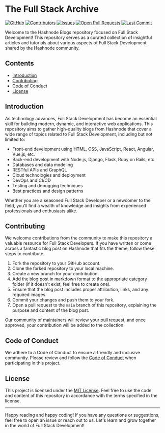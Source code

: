 # The Full Stack Archive

[![GitHub](https://img.shields.io/github/license/lightlessdays/The-Full-Stack-Archive)](https://github.com/lightlessdays/The-Full-Stack-Archive/blob/main/LICENSE)
[![Contributors](https://img.shields.io/github/contributors/lightlessdays/The-Full-Stack-Archive)](https://github.com/lightlessdays/The-Full-Stack-Archive/graphs/contributors)
[![Issues](https://img.shields.io/github/issues/lightlessdays/The-Full-Stack-Archive)](https://github.com/lightlessdays/The-Full-Stack-Archive/issues)
[![Open Pull Requests](https://img.shields.io/github/issues-pr/lightlessdays/The-Full-Stack-Archive)](https://github.com/lightlessdays/The-Full-Stack-Archive/pulls)
[![Last Commit](https://img.shields.io/github/last-commit/lightlessdays/The-Full-Stack-Archive)](https://github.com/lightlessdays/The-Full-Stack-Archive/commits/main)

Welcome to the Hashnode Blogs repository focused on Full Stack Development! This repository serves as a curated collection of insightful articles and tutorials about various aspects of Full Stack Development shared by the Hashnode community.

## Contents

- [Introduction](https://fullstackarchive.hashnode.dev/what-is-the-full-stack-archive)
- [Contributing](#contributing)
- [Code of Conduct](#code-of-conduct)
- [License](LICENSE)

## Introduction

As technology advances, Full Stack Development has become an essential skill for building modern, dynamic, and interactive web applications. This repository aims to gather high-quality blogs from Hashnode that cover a wide range of topics related to Full Stack Development, including but not limited to:

- Front-end development using HTML, CSS, JavaScript, React, Angular, Vue.js, etc.
- Back-end development with Node.js, Django, Flask, Ruby on Rails, etc.
- Databases and data modeling
- RESTful APIs and GraphQL
- Cloud technologies and deployment
- DevOps and CI/CD
- Testing and debugging techniques
- Best practices and design patterns

Whether you are a seasoned Full Stack Developer or a newcomer to the field, you'll find a wealth of knowledge and insights from experienced professionals and enthusiasts alike.

## Contributing

We welcome contributions from the community to make this repository a valuable resource for Full Stack Developers. If you have written or come across a fantastic blog post on Hashnode that fits the theme, follow these steps to contribute:

1. Fork the repository to your GitHub account.
2. Clone the forked repository to your local machine.
3. Create a new branch for your contribution.
4. Add the blog post in markdown format to the appropriate category folder (if it doesn't exist, feel free to create one).
5. Ensure that the blog post includes proper attribution, links, and any required images.
6. Commit your changes and push them to your fork.
7. Open a pull request to the `main` branch of this repository, explaining the purpose and content of the blog post.

Our community of maintainers will review your pull request, and once approved, your contribution will be added to the collection.

## Code of Conduct

We adhere to a Code of Conduct to ensure a friendly and inclusive community. Please review and follow the [Code of Conduct](CODE_OF_CONDUCT.md) when participating in this project.

## License

This project is licensed under the [MIT License](LICENSE). Feel free to use the code and content of this repository in accordance with the terms specified in the license.

---

Happy reading and happy coding! If you have any questions or suggestions, feel free to open an issue or reach out to us. Let's learn and grow together in the world of Full Stack Development!
